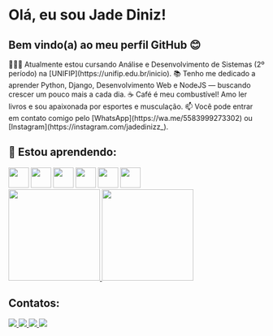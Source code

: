 # Olá, eu sou Jade Diniz!
## Bem vindo(a) ao meu perfil GitHub 😊


<div align="left">
 👩🏽‍💻 Atualmente estou cursando Análise e Desenvolvimento de Sistemas (2º período) na [UNIFIP](https://unifip.edu.br/inicio).  
 📚 Tenho me dedicado a aprender Python, Django, Desenvolvimento Web e NodeJS — buscando crescer um pouco mais a cada dia.  
 ☕ Café é meu combustível! Amo ler livros e sou apaixonada por esportes e musculação.  
 📫 Você pode entrar em contato comigo pelo [WhatsApp](https://wa.me/5583999273302) ou [Instagram](https://instagram.com/jadedinizz_).
</div>

## 🚀 Estou aprendendo:

<div align="left">
  <img src="https://cdn.jsdelivr.net/gh/devicons/devicon/icons/python/python-original.svg" width="40" height="40"/>
  <img src="https://cdn.jsdelivr.net/gh/devicons/devicon@latest/icons/django/django-plain.svg" width="40" height="40"/>        
  <img src="https://cdn.jsdelivr.net/gh/devicons/devicon/icons/nodejs/nodejs-original.svg" width="40" height="40"/>
  <img src="https://cdn.jsdelivr.net/gh/devicons/devicon/icons/html5/html5-original.svg" width="40" height="40"/>
  <img src="https://cdn.jsdelivr.net/gh/devicons/devicon/icons/css3/css3-original.svg" width="40" height="40"/>
  <img src="https://cdn.jsdelivr.net/gh/devicons/devicon/icons/javascript/javascript-original.svg" width="40" height="40"/>
</div>

</div>
 <a href="https://github.com/jadedinizz">
  <img height=180em src="https://github-readme-stats-eight-theta.vercel.app/api?username=jadedinizz&show_icons=true&theme=gotham&include_all_commits=true&count_private=true"/> 
  <img height=180em src="https://github-readme-stats-eight-theta.vercel.app/api/top-langs/?username=jadedinizz&layout=compact&langs_count=8&theme=gotham"/>
 </a>
</div>

## Contatos:

<div>
 <a href="https://www.linkedin.com/in/jade-diniz-312773323" target="_blank"> 
  <img loading="lazy" src="https://img.shields.io/badge/LinkedIn-0077B5?style=for-the-badge&logo=linkedin&logoColor=white" target="_blank">
 </a>   
 <a href="https://instagram.com/jadedinizz_" target="_blank">
  <img loading="lazy" src="https://img.shields.io/badge/-Instagram-%23E4405F?style=for-the-badge&logo=instagram&logoColor=white" target="_blank">
 </a>
 <a href="mailto:contatojadedinizpro@gmail.com">
  <img loading="lazy" src="https://img.shields.io/badge/Gmail-D14836?style=for-the-badge&logo=gmail&logoColor=white" target="_blank">
 </a>
 <a href="https://wa.me/5583999273302">
  <img loading="lazy" src="https://img.shields.io/badge/WhatsApp-25D366?style=for-the-badge&logo=whatsapp&logoColor=white" target="_blank">
 </a>
</div>
 
          
